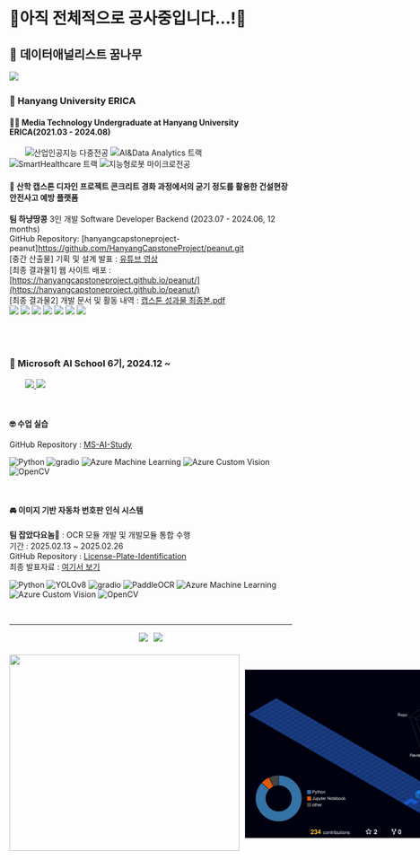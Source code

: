 # 🚧아직 전체적으로 공사중입니다...!🚧
## 🧭 데이터애널리스트 꿈나무

<a href="https://www.notion.so/timeturner/1a9aa73d5dee80d7b85ed9e9507cfacc?pvs=4" target="_blank">
    <img src="https://img.shields.io/badge/Notion-000000?style=flat-square&logo=notion&logoColor=white"/>
</a>

### 🏫 Hanyang University ERICA
#### 👩‍🎓 Media Technology Undergraduate at Hanyang University ERICA(2021.03 - 2024.08)  

&nbsp;&nbsp;&nbsp;&nbsp;&nbsp;&nbsp;
![산업인공지능 다중전공](https://img.shields.io/badge/🤖%20산업인공지능%20다중전공-9FCBF5?style=flat-square)
![AI&Data Analytics 트랙](https://img.shields.io/badge/💼%20AI%26Data%20Analytics%20트랙-9FCBF5?style=flat-square)
![SmartHealthcare 트랙](https://img.shields.io/badge/❤️‍🩹%20SmartHealthcare%20트랙-9FCBF5?style=flat-square)
![지능형로봇 마이크로전공](https://img.shields.io/badge/🤖%20지능형로봇%20마이크로전공-9FCBF5?style=flat-square)  


#### 🥜 __산학 캡스톤 디자인 프로젝트__ 콘크리트 경화 과정에서의 굳기 정도를 활용한 **건설현장 안전사고 예방 플랫폼**  
**팀 하냥땅콩** 3인 개발 Software Developer Backend (2023.07 - 2024.06, 12 months)  
GitHub Repository: [hanyangcapstoneproject-peanut]https://github.com/HanyangCapstoneProject/peanut.git  
[중간 산출물] 기획 및 설계 발표 : [유튜브 영상](https://youtu.be/oOvU3STKEfo?si=o6t9rpWCAKjb8X2g)  
[최종 결과물1] 웹 사이트 배포 : [https://hanyangcapstoneproject.github.io/peanut/](https://hanyangcapstoneproject.github.io/peanut/)  
[최종 결과물2] 개발 문서 및 활동 내역 : [캡스톤 성과물 최종본.pdf](https://drive.google.com/file/d/1mugthVPKLWc73GlZAQCAa8stZRan9GG6/view?usp=sharing)  
<img src="https://img.shields.io/badge/Next.js-000000?style=flat&logo=nextdotjs&logoColor=white">
<img src="https://img.shields.io/badge/javascript-F7DF1E?style=flat&logo=javascript&logoColor=white">
<img src="https://img.shields.io/badge/MUI-007FFF?style=flat&logo=mui&logoColor=white">
<img src="https://img.shields.io/badge/Spring Boot-6DB33F?style=flat&logo=springboot&logoColor=white">
<img src="https://img.shields.io/badge/Gradle-02303A?style=flat&logo=gradle&logoColor=white">
<img src="https://img.shields.io/badge/Amazon RDS-527FFF?style=flat&logo=amazonrds&logoColor=white">
<img src="https://img.shields.io/badge/postgresql-4169E1?style=flat&logo=postgresql&logoColor=white">


<br />
<br />

### 🦿 Microsoft AI School 6기, 2024.12 ~  
&nbsp;&nbsp;&nbsp;&nbsp;&nbsp;&nbsp;
<a href="#ms-ai-study">
    <img src="https://img.shields.io/badge/🤓%20수업 실습-9FCBF5?style=flat-square" />
</a>
<a href="#license-plate-project">
    <img src="https://img.shields.io/badge/🚘%20이미지%20기반%20자동차%20번호판인식%20시스템-9FCBF5?style=flat-square" />
</a>

<br />

#### 🤓 __수업 실습__  <a id="ms-ai-study"></a>
GitHub Repository : [MS-AI-Study](https://github.com/jooeun921/ms-ai-school.git)  

![Python](https://img.shields.io/badge/Python-3776AB?style=flat-square&logo=python&logoColor=white)
![gradio](https://img.shields.io/badge/Gradio-FF6F00?style=flat-square&logo=gradio&logoColor=white)
![Azure Machine Learning](https://img.shields.io/badge/Azure%20ML-0078D4?style=flat-square&logo=microsoft-azure&logoColor=white)
![Azure Custom Vision](https://img.shields.io/badge/Azure%20Custom%20Vision-008AD7?style=flat-square&logo=microsoft-azure&logoColor=white)
![OpenCV](https://img.shields.io/badge/OpenCV-5C3EE8?style=flat-square&logo=opencv&logoColor=white)


<br />

#### 🚘 __이미지 기반 자동차 번호판 인식 시스템__  <a id="license-plate-project"></a>
**팀 잡았다요놈🚨** : OCR 모듈 개발 및 개발모듈 통합 수행  
기간 : 2025.02.13 ~ 2025.02.26  
GitHub Repository : [License-Plate-Identification](https://github.com/kairosial/License-Plate-Identification.git)  
최종 발표자료 : [여기서 보기](https://drive.google.com/file/d/1zM274BRcRhh-zJG3OGaCtO12Qb-p75h2/view?usp=sharing)

![Python](https://img.shields.io/badge/Python-3776AB?style=flat-square&logo=python&logoColor=white)
![YOLOv8](https://img.shields.io/badge/YOLOv8-4051B5?style=flat-square&logo=yolo&logoColor=white)
![gradio](https://img.shields.io/badge/Gradio-FF6F00?style=flat-square&logo=gradio&logoColor=white)
![PaddleOCR](https://img.shields.io/badge/PaddleOCR-0053C6?style=flat-square&logo=paddlepaddle&logoColor=white)
![Azure Machine Learning](https://img.shields.io/badge/Azure%20ML-0078D4?style=flat-square&logo=microsoft-azure&logoColor=white)
![Azure Custom Vision](https://img.shields.io/badge/Azure%20Custom%20Vision-008AD7?style=flat-square&logo=microsoft-azure&logoColor=white)
![OpenCV](https://img.shields.io/badge/OpenCV-5C3EE8?style=flat-square&logo=opencv&logoColor=white)

<!--
### 🛠 Tech Stack  
![Python](https://img.shields.io/badge/Python-3776AB?style=flat-square&logo=python&logoColor=white)
![PaddlePaddle](https://img.shields.io/badge/PaddlePaddle-0053C6?style=flat-square&logo=paddlepaddle&logoColor=white)
![Azure](https://img.shields.io/badge/Azure-0078D4?style=flat-square&logo=microsoft-azure&logoColor=white)
---
[![Solved.ac프로필](http://mazassumnida.wtf/api/v2/generate_badge?boj=dmswnqkr1197)](https://solved.ac/dmswnqkr1197)
[![GitHub Streak](https://streak-stats.demolab.com/?user=jooeun921&show_icons=true&theme=dracula)](https://git.io/streak-stats)
<img src="./profile-3d-contrib/profile-night-view.svg" width="550" height="400" />
<a href="https://www.solve-nyang.com"><img src="https://api.solve-nyang.com/compose/dmswnqkr1197" width="550" height="300"/></a>

-->
<br />

---

<div style="display: flex; flex-wrap: wrap; justify-content: center; gap: 20px;">

  <!-- Solved.ac 배지와 GitHub Streak 배지 - 같은 높이로 비율 유지 -->
  <div style="display: flex; gap: 10px; align-items: center;">
    <a href="https://solved.ac/dmswnqkr1197">
      <img src="http://mazassumnida.wtf/api/v2/generate_badge?boj=dmswnqkr1197" height="170" />
    </a>
    <a href="https://git.io/streak-stats">
      <img src="https://streak-stats.demolab.com/?user=jooeun921&show_icons=true&theme=dracula" height="170" />
    </a>
  </div>

  <!-- 3D 프로필 이미지와 Solve-nyang 배지 - 같은 높이로 비율 유지 -->
  <div style="display: flex; gap: 10px; align-items: center;">
    <a href="https://www.solve-nyang.com">
      <img src="https://api.solve-nyang.com/compose/dmswnqkr1197" width="410" height="350"/>
    </a>
    <img src="./profile-3d-contrib/profile-night-view.svg" width="470" height="300" />
  </div>

</div>
